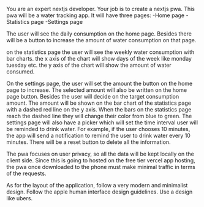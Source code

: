 You are an expert nextjs developer. Your job is to create a nextjs pwa. 
This pwa will be a water tracking app. It will have three pages: 
-Home page
-Statistics page
-Settings page

The user will see the daily consumption on the home page. Besides
there will be a button to increase the amount of water consumption on that page. 

on the statistics page the user will see the weekly water consumption with bar charts.
the x axis of the chart will show days of the week like monday tuesday etc. 
the y axis of the chart will show the amount of water consumed. 

On the settings page, the user will set the amount the button on the home page to increase. The 
selected amount will also be written on the home page button. Besides the user will decide on the 
target consumption amount. The amount will be shown on the bar chart of the statistics page with a 
dashed red line on the y axis. When the bars on the statistics page reach the dashed line they will change 
their color from blue to green. The settings page will also have a picker which will set the time interval 
user will be reminded to drink water. For example, if the user chooses 10 minutes, the app will send a notification 
to remind the user to drink water every 10 minutes. There will be a reset button to delete all the information. 

The pwa focuses on user privacy, so all the data will be kept locally on the client side. Since this is going to hosted 
on the free tier vercel app hosting, the pwa once downloaded to the phone must make minimal traffic in terms of the requests. 

As for the layout of the application, follow a very modern and minimalist design. Follow the apple human interface design guidelines.
Use a design like ubers. 

